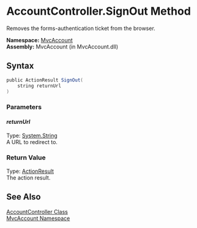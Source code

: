 AccountController.SignOut Method
================================
Removes the forms-authentication ticket from the browser.

**Namespace:** [MvcAccount][1]  
**Assembly:** MvcAccount (in MvcAccount.dll)

Syntax
------

```csharp
public ActionResult SignOut(
	string returnUrl
)
```

### Parameters

#### *returnUrl*
Type: [System.String][2]  
A URL to redirect to.

### Return Value
Type: [ActionResult][3]  
The action result.

See Also
--------
[AccountController Class][4]  
[MvcAccount Namespace][1]  

[1]: ../README.md
[2]: http://msdn.microsoft.com/en-us/library/s1wwdcbf
[3]: http://msdn.microsoft.com/en-us/library/dd493064
[4]: README.md